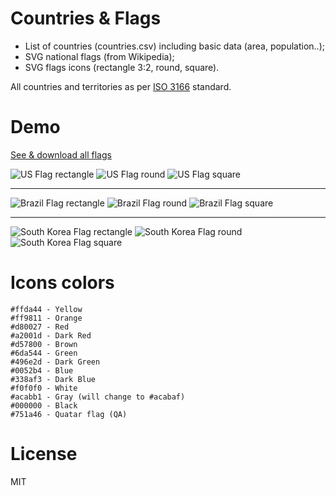 # Countries & Flags

 - List of countries (countries.csv) including basic data (area, population..);
 - SVG national flags (from Wikipedia);
 - SVG flags icons (rectangle 3:2, round, square).

All countries and territories as per [ISO 3166](https://en.wikipedia.org/wiki/ISO_3166) standard.

# Demo

[See & download all flags](https://www.spajak.blue/world/flags)

![US Flag rectangle](https://www.spajak.blue/share/files/flags/icons/us_rect.png "US Flag rectangle") ![US Flag round](https://www.spajak.blue/share/files/flags/icons/us_round.png "US Flag round") ![US Flag square](https://www.spajak.blue/share/files/flags/icons/us_square.png "US Flag square")

---

![Brazil Flag rectangle](https://www.spajak.blue/share/files/flags/icons/br_rect.png "Brazil Flag rectangle") ![Brazil Flag round](https://www.spajak.blue/share/files/flags/icons/br_round.png "Brazil Flag round") ![Brazil Flag square](https://www.spajak.blue/share/files/flags/icons/br_square.png "Brazil Flag square")

---

![South Korea Flag rectangle](https://www.spajak.blue/share/files/flags/icons/kr_rect.png "South Korea Flag rectangle") ![South Korea Flag round](https://www.spajak.blue/share/files/flags/icons/kr_round.png "South Korea Flag round") ![South Korea Flag square](https://www.spajak.blue/share/files/flags/icons/kr_square.png "South Korea Flag square")

# Icons colors

```
#ffda44 - Yellow
#ff9811 - Orange
#d80027 - Red
#a2001d - Dark Red
#d57800 - Brown
#6da544 - Green
#496e2d - Dark Green
#0052b4 - Blue
#338af3 - Dark Blue
#f0f0f0 - White
#acabb1 - Gray (will change to #acabaf)
#000000 - Black
#751a46 - Quatar flag (QA)
```

# License

MIT
